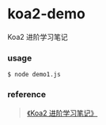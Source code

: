 # koa2-demo

Koa2 进阶学习笔记

### usage

```shell
$ node demo1.js
```

### reference

> [《Koa2 进阶学习笔记》](https://chenshenhai.com/koa2-note)
